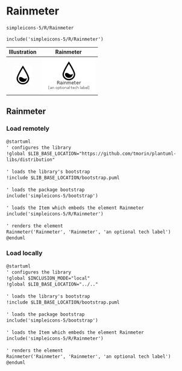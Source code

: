 # Rainmeter


```text
simpleicons-5/R/Rainmeter
```

```text
include('simpleicons-5/R/Rainmeter')
```



| Illustration | Rainmeter |
| :---: | :---: |
| ![illustration for Illustration](../../simpleicons-5/R/Rainmeter.png) | ![illustration for Rainmeter](../../simpleicons-5/R/Rainmeter.Local.png) |




## Rainmeter

### Load remotely
```plantuml
@startuml
' configures the library
!global $LIB_BASE_LOCATION="https://github.com/tmorin/plantuml-libs/distribution"

' loads the library's bootstrap
!include $LIB_BASE_LOCATION/bootstrap.puml

' loads the package bootstrap
include('simpleicons-5/bootstrap')

' loads the Item which embeds the element Rainmeter
include('simpleicons-5/R/Rainmeter')

' renders the element
Rainmeter('Rainmeter', 'Rainmeter', 'an optional tech label')
@enduml
```

### Load locally
```plantuml
@startuml
' configures the library
!global $INCLUSION_MODE="local"
!global $LIB_BASE_LOCATION="../.."

' loads the library's bootstrap
!include $LIB_BASE_LOCATION/bootstrap.puml

' loads the package bootstrap
include('simpleicons-5/bootstrap')

' loads the Item which embeds the element Rainmeter
include('simpleicons-5/R/Rainmeter')

' renders the element
Rainmeter('Rainmeter', 'Rainmeter', 'an optional tech label')
@enduml
```

